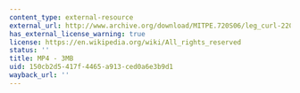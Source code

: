 ```yaml
---
content_type: external-resource
external_url: http://www.archive.org/download/MITPE.720S06/leg_curl-220k.mp4
has_external_license_warning: true
license: https://en.wikipedia.org/wiki/All_rights_reserved
status: ''
title: MP4 - 3MB
uid: 150cb2d5-417f-4465-a913-ced0a6e3b9d1
wayback_url: ''
---
```


